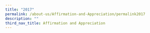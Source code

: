 ```yaml
---
title: "2017"
permalink: /about-us/Affirmation-and-Appreciation/permalink2017
description: ""
third_nav_title: Affirmation and Appreciation
---
```

